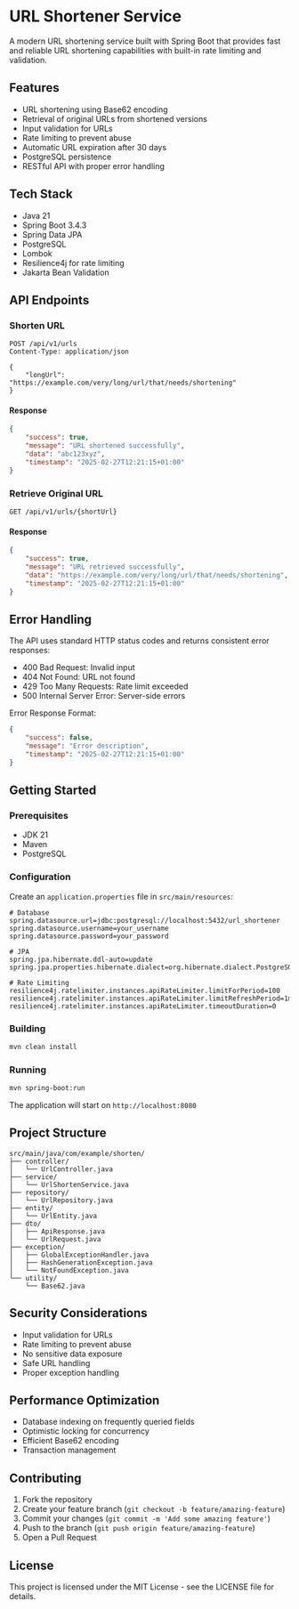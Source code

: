 # URL Shortener Service

A modern URL shortening service built with Spring Boot that provides fast and reliable URL shortening capabilities with built-in rate limiting and validation.

## Features

- URL shortening using Base62 encoding
- Retrieval of original URLs from shortened versions
- Input validation for URLs
- Rate limiting to prevent abuse
- Automatic URL expiration after 30 days
- PostgreSQL persistence
- RESTful API with proper error handling

## Tech Stack

- Java 21
- Spring Boot 3.4.3
- Spring Data JPA
- PostgreSQL
- Lombok
- Resilience4j for rate limiting
- Jakarta Bean Validation

## API Endpoints

### Shorten URL
```http
POST /api/v1/urls
Content-Type: application/json

{
    "longUrl": "https://example.com/very/long/url/that/needs/shortening"
}
```

#### Response
```json
{
    "success": true,
    "message": "URL shortened successfully",
    "data": "abc123xyz",
    "timestamp": "2025-02-27T12:21:15+01:00"
}
```

### Retrieve Original URL
```http
GET /api/v1/urls/{shortUrl}
```

#### Response
```json
{
    "success": true,
    "message": "URL retrieved successfully",
    "data": "https://example.com/very/long/url/that/needs/shortening",
    "timestamp": "2025-02-27T12:21:15+01:00"
}
```

## Error Handling

The API uses standard HTTP status codes and returns consistent error responses:

- 400 Bad Request: Invalid input
- 404 Not Found: URL not found
- 429 Too Many Requests: Rate limit exceeded
- 500 Internal Server Error: Server-side errors

Error Response Format:
```json
{
    "success": false,
    "message": "Error description",
    "timestamp": "2025-02-27T12:21:15+01:00"
}
```

## Getting Started

### Prerequisites

- JDK 21
- Maven
- PostgreSQL

### Configuration

Create an `application.properties` file in `src/main/resources`:

```properties
# Database
spring.datasource.url=jdbc:postgresql://localhost:5432/url_shortener
spring.datasource.username=your_username
spring.datasource.password=your_password

# JPA
spring.jpa.hibernate.ddl-auto=update
spring.jpa.properties.hibernate.dialect=org.hibernate.dialect.PostgreSQLDialect

# Rate Limiting
resilience4j.ratelimiter.instances.apiRateLimiter.limitForPeriod=100
resilience4j.ratelimiter.instances.apiRateLimiter.limitRefreshPeriod=1m
resilience4j.ratelimiter.instances.apiRateLimiter.timeoutDuration=0
```

### Building

```bash
mvn clean install
```

### Running

```bash
mvn spring-boot:run
```

The application will start on `http://localhost:8080`

## Project Structure

```
src/main/java/com/example/shorten/
├── controller/
│   └── UrlController.java
├── service/
│   └── UrlShortenService.java
├── repository/
│   └── UrlRepository.java
├── entity/
│   └── UrlEntity.java
├── dto/
│   ├── ApiResponse.java
│   └── UrlRequest.java
├── exception/
│   ├── GlobalExceptionHandler.java
│   ├── HashGenerationException.java
│   └── NotFoundException.java
└── utility/
    └── Base62.java
```

## Security Considerations

- Input validation for URLs
- Rate limiting to prevent abuse
- No sensitive data exposure
- Safe URL handling
- Proper exception handling

## Performance Optimization

- Database indexing on frequently queried fields
- Optimistic locking for concurrency
- Efficient Base62 encoding
- Transaction management

## Contributing

1. Fork the repository
2. Create your feature branch (`git checkout -b feature/amazing-feature`)
3. Commit your changes (`git commit -m 'Add some amazing feature'`)
4. Push to the branch (`git push origin feature/amazing-feature`)
5. Open a Pull Request

## License

This project is licensed under the MIT License - see the LICENSE file for details.
